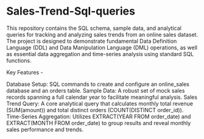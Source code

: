 # Sales-Trend-Sql-queries

This repository contains the SQL schema, sample data, and analytical queries for tracking and analyzing sales trends from an online sales dataset. The project is designed to demonstrate fundamental Data Definition Language (DDL) and Data Manipulation Language (DML) operations, as well as essential data aggregation and time-series analysis using standard SQL functions.

Key Features - 

Database Setup: SQL commands to create and configure an online_sales database and an orders table.
Sample Data: A robust set of mock sales records spanning a full calendar year to facilitate meaningful analysis.
Sales Trend Query: A core analytical query that calculates monthly total revenue (SUM(amount)) and total distinct orders (COUNT(DISTINCT order_id)).
Time-Series Aggregation: Utilizes EXTRACT(YEAR FROM order_date) and EXTRACT(MONTH FROM order_date) to group results and reveal monthly sales performance and trends.
